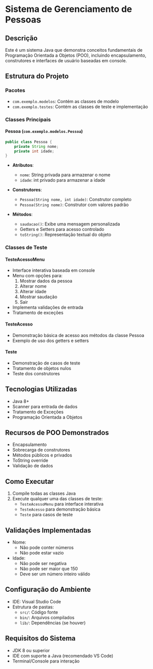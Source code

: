 # Sistema de Gerenciamento de Pessoas

## Descrição
Este é um sistema Java que demonstra conceitos fundamentais de Programação Orientada a Objetos (POO), incluindo encapsulamento, construtores e interfaces de usuário baseadas em console.

## Estrutura do Projeto

### Pacotes
- `com.exemplo.modelos`: Contém as classes de modelo
- `com.exemplo.testes`: Contém as classes de teste e implementação

### Classes Principais

#### Pessoa (`com.exemplo.modelos.Pessoa`)
```java
public class Pessoa {
    private String nome;
    private int idade;
}
```
- **Atributos**:
  - `nome`: String privada para armazenar o nome
  - `idade`: int privado para armazenar a idade

- **Construtores**:
  - `Pessoa(String nome, int idade)`: Construtor completo
  - `Pessoa(String nome)`: Construtor com valores padrão

- **Métodos**:
  - `saudacao()`: Exibe uma mensagem personalizada
  - Getters e Setters para acesso controlado
  - `toString()`: Representação textual do objeto

### Classes de Teste

#### TesteAcessoMenu
- Interface interativa baseada em console
- Menu com opções para:
  1. Mostrar dados da pessoa
  2. Alterar nome
  3. Alterar idade
  4. Mostrar saudação
  0. Sair
- Implementa validações de entrada
- Tratamento de exceções

#### TesteAcesso
- Demonstração básica de acesso aos métodos da classe Pessoa
- Exemplo de uso dos getters e setters

#### Teste
- Demonstração de casos de teste
- Tratamento de objetos nulos
- Teste dos construtores

## Tecnologias Utilizadas
- Java 8+
- Scanner para entrada de dados
- Tratamento de Exceções
- Programação Orientada a Objetos

## Recursos de POO Demonstrados
- Encapsulamento
- Sobrecarga de construtores
- Métodos públicos e privados
- ToString override
- Validação de dados

## Como Executar
1. Compile todas as classes Java
2. Execute qualquer uma das classes de teste:
   - `TesteAcessoMenu` para interface interativa
   - `TesteAcesso` para demonstração básica
   - `Teste` para casos de teste

## Validações Implementadas
- Nome:
  - Não pode conter números
  - Não pode estar vazio
- Idade:
  - Não pode ser negativa
  - Não pode ser maior que 150
  - Deve ser um número inteiro válido

## Configuração do Ambiente
- IDE: Visual Studio Code
- Estrutura de pastas:
  - `src/`: Código fonte
  - `bin/`: Arquivos compilados
  - `lib/`: Dependências (se houver)

## Requisitos do Sistema
- JDK 8 ou superior
- IDE com suporte a Java (recomendado VS Code)
- Terminal/Console para interação
